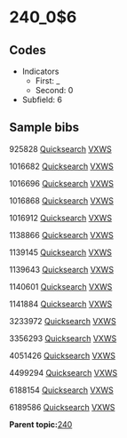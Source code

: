 # 240\_0$6

## Codes

-   Indicators
    -   First: \_
    -   Second: 0
-   Subfield: 6

## Sample bibs

925828 [Quicksearch](https://search.library.yale.edu/catalog/925828) [VXWS](http://prodorbis.library.yale.edu:7014/vxws/GetHoldingsService?bibId=925828)

1016682 [Quicksearch](https://search.library.yale.edu/catalog/1016682) [VXWS](http://prodorbis.library.yale.edu:7014/vxws/GetHoldingsService?bibId=1016682)

1016696 [Quicksearch](https://search.library.yale.edu/catalog/1016696) [VXWS](http://prodorbis.library.yale.edu:7014/vxws/GetHoldingsService?bibId=1016696)

1016868 [Quicksearch](https://search.library.yale.edu/catalog/1016868) [VXWS](http://prodorbis.library.yale.edu:7014/vxws/GetHoldingsService?bibId=1016868)

1016912 [Quicksearch](https://search.library.yale.edu/catalog/1016912) [VXWS](http://prodorbis.library.yale.edu:7014/vxws/GetHoldingsService?bibId=1016912)

1138866 [Quicksearch](https://search.library.yale.edu/catalog/1138866) [VXWS](http://prodorbis.library.yale.edu:7014/vxws/GetHoldingsService?bibId=1138866)

1139145 [Quicksearch](https://search.library.yale.edu/catalog/1139145) [VXWS](http://prodorbis.library.yale.edu:7014/vxws/GetHoldingsService?bibId=1139145)

1139643 [Quicksearch](https://search.library.yale.edu/catalog/1139643) [VXWS](http://prodorbis.library.yale.edu:7014/vxws/GetHoldingsService?bibId=1139643)

1140601 [Quicksearch](https://search.library.yale.edu/catalog/1140601) [VXWS](http://prodorbis.library.yale.edu:7014/vxws/GetHoldingsService?bibId=1140601)

1141884 [Quicksearch](https://search.library.yale.edu/catalog/1141884) [VXWS](http://prodorbis.library.yale.edu:7014/vxws/GetHoldingsService?bibId=1141884)

3233972 [Quicksearch](https://search.library.yale.edu/catalog/3233972) [VXWS](http://prodorbis.library.yale.edu:7014/vxws/GetHoldingsService?bibId=3233972)

3356293 [Quicksearch](https://search.library.yale.edu/catalog/3356293) [VXWS](http://prodorbis.library.yale.edu:7014/vxws/GetHoldingsService?bibId=3356293)

4051426 [Quicksearch](https://search.library.yale.edu/catalog/4051426) [VXWS](http://prodorbis.library.yale.edu:7014/vxws/GetHoldingsService?bibId=4051426)

4499294 [Quicksearch](https://search.library.yale.edu/catalog/4499294) [VXWS](http://prodorbis.library.yale.edu:7014/vxws/GetHoldingsService?bibId=4499294)

6188154 [Quicksearch](https://search.library.yale.edu/catalog/6188154) [VXWS](http://prodorbis.library.yale.edu:7014/vxws/GetHoldingsService?bibId=6188154)

6189586 [Quicksearch](https://search.library.yale.edu/catalog/6189586) [VXWS](http://prodorbis.library.yale.edu:7014/vxws/GetHoldingsService?bibId=6189586)

**Parent topic:**[240](../../tags/240/240.md)

